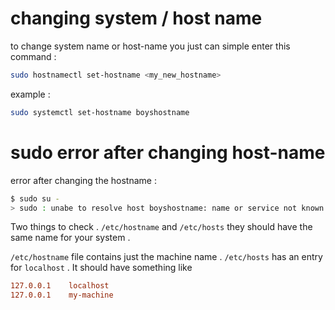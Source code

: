 # changing system / host name

to change system name or host-name you just can simple enter this command :

```bash
sudo hostnamectl set-hostname <my_new_hostname>
```

example :

```bash
sudo systemctl set-hostname boyshostname
```

# sudo error after changing host-name

error after changing the hostname :

```bash
$ sudo su -
> sudo : unabe to resolve host boyshostname: name or service not known
```

Two things to check . `/etc/hostname` and `/etc/hosts` they should have the same name for your system .

`/etc/hostname` file contains just the machine name .
`/etc/hosts` has an entry for `localhost` . It should have something like
   ```conf
   127.0.0.1    localhost
   127.0.0.1    my-machine
```


